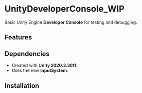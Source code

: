 # UnityDeveloperConsole_WIP

Basic Unity Engine **Developer Console** for testing and debugging.

## Features

## Dependencies

* Created with **Unity 2020.3.30f1**.  
* Uses the new **InputSystem**.  

## Installation
